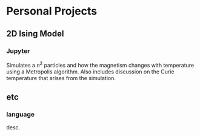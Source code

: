 # Personal Projects

## 2D Ising Model
### Jupyter

Simulates a $n^2$ particles and how the magnetism changes with temperature using a Metropolis algorithm. Also includes discussion on the Curie temperature that arises from the simulation.

## etc
### language

desc.
